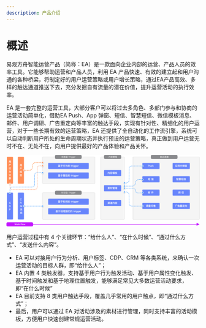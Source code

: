 ```yaml
---
description: 产品介绍
---
```


# 概述

易观方舟智能运营产品（简称：EA）是一款面向企业内部的运营、产品人员的效率工具。它能够帮助运营和产品人员，利用 EA 产品快速、有效的建立起和用户沟通的各种桥梁，将制定好的用户运营策略或用户增长策略，通过EA产品高效、多样的触达通道推送下去，充分发掘自有流量的潜在价值，提升运营活动的执行效率。

EA 是一套完整的运营工具，大部分客户可以将过去多角色、多部门参与和协商的运营活动简单化，借助EA Push、App 弹窗、短信、智慧短信、微信模板消息、邮件、用户调研、广告重定向等丰富的触达手段，实现有针对性、精细化的用户运营，对于一些长期有效的运营策略，EA 还提供了全自动化的工作流引擎，系统可以自动判断用户所处的生命周期状态并执行预设的运营策略，真正做到用户运营无时不在、无处不在，向用户提供最好的产品体验和产品关怀。

![&#x65B9;&#x821F;EA&#x4EA7;&#x54C1;&#x793A;&#x610F;&#x56FE;](.gitbook/assets/image%20%2819%29.png)

用户运营过程中有 4 个关键环节：“给什么人”、“在什么时候”、“通过什么方式”、“发送什么内容”。

* EA 可以对接用户行为分析、用户标签、CDP、CRM 等各类系统，来确认一次运营活动的目标人群，即“给什么人”；
* EA 内置 4 类触发器，支持基于用户行为触发活动、基于用户属性变化触发、基于时间触发和基于地理位置触发，能够满足常见大多数运营活动要求，即“在什么时候”
* EA 目前支持 8 类用户触达手段，覆盖几乎常用的用户触点，即“通过什么方式”；
* 最后，用户可以通过 EA 对活动涉及的素材进行管理，同时支持丰富的活动模板，方便用户快速创建常规运营活动。

